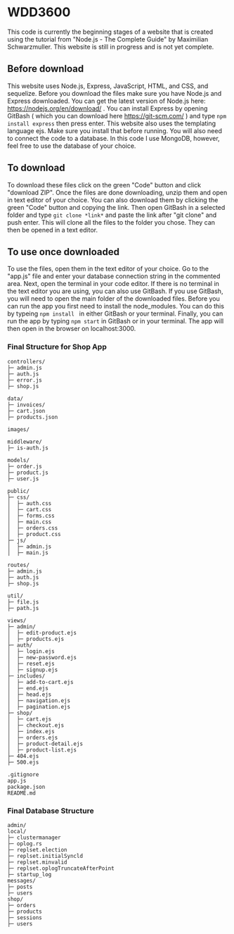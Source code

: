 # WDD3600
This code is currently the beginning stages of a website that is created using the tutorial from "Node.js - The Complete Guide" by Maximilian Schwarzmuller.
This website is still in progress and is not yet complete.

## Before download
This website uses Node.js, Express, JavaScript, HTML, and CSS, and sequelize. Before you download the files make sure you have Node.js and Express downloaded.
You can get the latest version of Node.js here: https://nodejs.org/en/download/ .
 You can install Express by opening GitBash ( which you can download here https://git-scm.com/ ) and type ```npm install express``` then press enter.
 This website also uses the templating language ejs. Make sure you install that before running.
 You will also need to connect the code to a database. In this code I use MongoDB, however, feel free to use the database of your choice. 

## To download
To download these files click on the green "Code" button and click "download ZIP". Once the files are done downloading, unzip them and open in text editor of your choice. You can also download them by clicking the green "Code" button and copying the link. Then open GitBash in a selected folder and type ```git clone *link*``` and paste the link after "git clone" and push enter. This will clone all the files to the folder you chose. They can then be opened in a text editor.



## To use once downloaded
To use the files, open them in the text editor of your choice. Go to the "app.js" file and enter your database connection string in the commented area. Next, open the terminal in your code editor. If there is no terminal in the text editor you are using, you can also use GitBash. If you use GitBash, you will need to open the main folder of the downloaded files. Before you can run the app you first need to install the node_modules. You can do this by typeing ```npm install ``` in either GitBash or your terminal. Finally, you can run the app by typing ```npm start``` in GitBash or in your terminal. The app will then open in the browser on localhost:3000.

### Final Structure for Shop App
```
controllers/
├─ admin.js
├─ auth.js
├─ error.js
├─ shop.js

data/
├─ invoices/
├─ cart.json
├─ products.json

images/

middleware/
├─ is-auth.js

models/
├─ order.js
├─ product.js
├─ user.js

public/
├─ css/
│  ├─ auth.css
│  ├─ cart.css
│  ├─ forms.css
│  ├─ main.css
│  ├─ orders.css
│  ├─ product.css
├─ js/
│  ├─ admin.js
│  ├─ main.js

routes/
├─ admin.js
├─ auth.js
├─ shop.js

util/
├─ file.js
├─ path.js

views/
├─ admin/
│  ├─ edit-product.ejs
│  ├─ products.ejs
├─ auth/
│  ├─ login.ejs
│  ├─ new-password.ejs
│  ├─ reset.ejs
│  ├─ signup.ejs
├─ includes/
│  ├─ add-to-cart.ejs
│  ├─ end.ejs
│  ├─ head.ejs
│  ├─ navigation.ejs
│  ├─ pagination.ejs
├─ shop/
│  ├─ cart.ejs
│  ├─ checkout.ejs
│  ├─ index.ejs
│  ├─ orders.ejs
│  ├─ product-detail.ejs
│  ├─ product-list.ejs
├─ 404.ejs
├─ 500.ejs

.gitignore
app.js
package.json
README.md
```
### Final Database Structure
```
admin/
local/
├─ clustermanager
├─ oplog.rs
├─ replset.election
├─ replset.initialSyncld
├─ replset.minvalid
├─ replset.oplogTruncateAfterPoint
├─ startup_log
messages/
├─ posts
├─ users
shop/
├─ orders
├─ products
├─ sessions
├─ users
```
